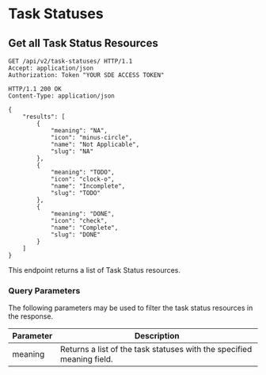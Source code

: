 # Task Statuses

## Get all Task Status Resources

```http
GET /api/v2/task-statuses/ HTTP/1.1
Accept: application/json
Authorization: Token "YOUR SDE ACCESS TOKEN"
```

```http
HTTP/1.1 200 OK
Content-Type: application/json

{
    "results": [
        {
            "meaning": "NA",
            "icon": "minus-circle",
            "name": "Not Applicable",
            "slug": "NA"
        },
        {
            "meaning": "TODO",
            "icon": "clock-o",
            "name": "Incomplete",
            "slug": "TODO"
        },
        {
            "meaning": "DONE",
            "icon": "check",
            "name": "Complete",
            "slug": "DONE"
        }
    ]
}
```

This endpoint returns a list of Task Status resources.

### Query Parameters

The following parameters may be used to filter the task status resources in the response.

Parameter | Description
----------|-----------------------------
meaning   | Returns a list of the task statuses with the specified meaning field.
